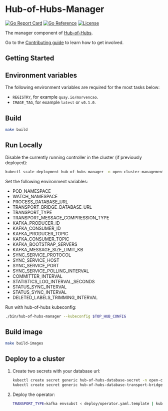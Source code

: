 [comment]: # ( Copyright Contributors to the Open Cluster Management project )

# Hub-of-Hubs-Manager

[![Go Report Card](https://goreportcard.com/badge/github.com/stolostron/hub-of-hubs-manager)](https://goreportcard.com/report/github.com/stolostron/hub-of-hubs-manager)
[![Go Reference](https://pkg.go.dev/badge/github.com/stolostron/hub-of-hubs-manager.svg)](https://pkg.go.dev/github.com/stolostron/hub-of-hubs-manager)
[![License](https://img.shields.io/github/license/stolostron/hub-of-hubs-manager)](/LICENSE)

The manager component of [Hub-of-Hubs](https://github.com/stolostron/hub-of-hubs).

Go to the [Contributing guide](CONTRIBUTING.md) to learn how to get involved.

<!-- ## The dependencies chart

![Dependencies](diagrams/dependencies.svg)

## The reconciliation flow

![Reconciliation Flow](diagrams/flowchart.svg) -->

## Getting Started

## Environment variables

The following environment variables are required for the most tasks below:

* `REGISTRY`, for example `quay.io/morvencao`.
* `IMAGE_TAG`, for example `latest` or `v0.1.0`.

## Build

```bash
make build
```

## Run Locally

Disable the currently running controller in the cluster (if previously deployed):

```bash
kubectl scale deployment hub-of-hubs-manager -n open-cluster-management --replicas 0
```

Set the following environment variables:

* POD_NAMESPACE
* WATCH_NAMESPACE
* PROCESS_DATABASE_URL
* TRANSPORT_BRIDGE_DATABASE_URL
* TRANSPORT_TYPE
* TRANSPORT_MESSAGE_COMPRESSION_TYPE
* KAFKA_PRODUCER_ID
* KAFKA_CONSUMER_ID
* KAFKA_PRODUCER_TOPIC
* KAFKA_CONSUMER_TOPIC
* KAFKA_BOOTSTRAP_SERVERS
* KAFKA_MESSAGE_SIZE_LIMIT_KB
* SYNC_SERVICE_PROTOCOL
* SYNC_SERVICE_HOST
* SYNC_SERVICE_PORT
* SYNC_SERVICE_POLLING_INTERVAL
* COMMITTER_INTERVAL
* STATISTICS_LOG_INTERVAL_SECONDS
* STATUS_SYNC_INTERVAL
* STATUS_SYNC_INTERVAL
* DELETED_LABELS_TRIMMING_INTERVAL

<!-- `POD_NAMESPACE` should usually be `open-cluster-management`.

`WATCH_NAMESPACE` can be defined empty so the controller will watch all the namespaces.

Set the `DATABASE_URL` according to the PostgreSQL URL format: `postgres://YourUserName:YourURLEscapedPassword@YourHostname:5432/YourDatabaseName?sslmode=verify-full&pool_max_conns=50`.

:exclamation: Remember to URL-escape the password, you can do it in bash:

```
python -c "import sys, urllib as ul; print ul.quote_plus(sys.argv[1])" 'YourPassword'
```

`STATUS_SYNC_INTERVAL` is the interval status sync, default value is `5s`. -->

Run with hub-of-hubs kubeconfig:

```bash
./bin/hub-of-hubs-manager --kubeconfig $TOP_HUB_CONFIG
```

## Build image

```bash
make build-images
```

## Deploy to a cluster

1.  Create two secrets with your database url:

    ```bash
    kubectl create secret generic hub-of-hubs-database-secret -n open-cluster-management --from-literal=url=$PROCESS_DATABASE_URL
    kubectl create secret generic hub-of-hubs-database-transport-bridge-secret -n open-cluster-management --from-literal=url=$TRANSPORT_BRIDGE_DATABASE_URL
    ```

2.  Deploy the operator:

    ```bash
    TRANSPORT_TYPE=kafka envsubst < deploy/operator.yaml.template | kubectl apply -n open-cluster-management -f -
    ```
